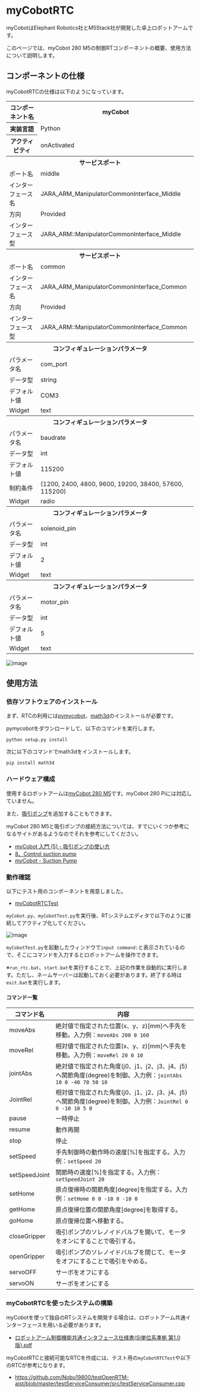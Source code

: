 # myCobotRTC

myCobotはElephant Robotics社とM5Stack社が開発した卓上ロボットアームです。

このページでは、myCobot 280 M5の制御RTコンポーネントの概要、使用方法について説明します。


## コンポーネントの仕様

myCobotRTCの仕様は以下のようになっています。

<table>
<tr>
  <th>コンポーネント名</th>
  <th>myCobot</th>
</tr>
<tr>
  <th>実装言語</th>
  <td>Python</td>
</tr>
<tr>
  <th>アクティビティ</th>
  <td>onActivated</td>
</tr>
<tr>
  <th colspan=2>サービスポート</th>
</tr>
<tr>
  <td>ポート名</td>
  <td>middle</td>
</tr>
<tr>
  <td>インターフェース名</td>
  <td>JARA_ARM_ManipulatorCommonInterface_Middle</td>
</tr>
<tr>
  <td>方向</td>
  <td>Provided</td>
</tr>
<tr>
  <td>インターフェース型</td>
  <td>JARA_ARM::ManipulatorCommonInterface_Middle</td>
</tr>
<tr>
  <th colspan=2>サービスポート</th>
</tr>
<tr>
  <td>ポート名</td>
  <td>common</td>
</tr>
<tr>
  <td>インターフェース名</td>
  <td>JARA_ARM_ManipulatorCommonInterface_Common</td>
</tr>
<tr>
  <td>方向</td>
  <td>Provided</td>
</tr>
<tr>
  <td>インターフェース型</td>
  <td>JARA_ARM::ManipulatorCommonInterface_Common</td>
</tr>
<tr>
  <th colspan=2>コンフィギュレーションパラメータ</th>
</tr>
<tr>
  <td>パラメータ名</td>
  <td>com_port</td>
</tr>
<tr>
  <td>データ型</td>
  <td>string</td>
</tr>
<tr>
  <td>デフォルト値</td>
  <td>COM3</td>
</tr>
<tr>
  <td>Widget</td>
  <td>text</td>
</tr>
<tr>
  <th colspan=2>コンフィギュレーションパラメータ</th>
</tr>
<tr>
  <td>パラメータ名</td>
  <td>baudrate</td>
</tr>
<tr>
  <td>データ型</td>
  <td>int</td>
</tr>
<tr>
  <td>デフォルト値</td>
  <td>115200</td>
</tr>
<tr>
  <td>制約条件</td>
  <td>(1200, 2400, 4800, 9600, 19200, 38400, 57600, 115200)</td>
</tr>
<tr>
  <td>Widget</td>
  <td>radio</td>
</tr>
<tr>
  <th colspan=2>コンフィギュレーションパラメータ</th>
</tr>
<tr>
  <td>パラメータ名</td>
  <td>solenoid_pin</td>
</tr>
<tr>
  <td>データ型</td>
  <td>int</td>
</tr>
<tr>
  <td>デフォルト値</td>
  <td>2</td>
</tr>
<tr>
  <td>Widget</td>
  <td>text</td>
</tr>
<tr>
  <th colspan=2>コンフィギュレーションパラメータ</th>
</tr>
<tr>
  <td>パラメータ名</td>
  <td>motor_pin</td>
</tr>
<tr>
  <td>データ型</td>
  <td>int</td>
</tr>
<tr>
  <td>デフォルト値</td>
  <td>5</td>
</tr>
<tr>
  <td>Widget</td>
  <td>text</td>
</tr>
</table>

![image](https://user-images.githubusercontent.com/6216077/172277743-446c13f9-7bdb-4727-bd1f-ef8f2714f529.png)

## 使用方法

### 依存ソフトウェアのインストール

まず、RTCの利用には[pymycobot](https://github.com/elephantrobotics/pymycobot)、[math3d](https://pypi.org/project/math3d/)のインストールが必要です。

pymycobotをダウンロードして、以下のコマンドを実行します。

```
python setup.py install
```

次に以下のコマンドでmath3dをインストールします。

```
pip install math3d
```

### ハードウェア構成
使用するロボットアームは[myCobot 280 M5](https://www.switch-science.com/catalog/7141/)です。myCobot 280 Piには対応していません。

また、[吸引ポンプ](https://www.switch-science.com/catalog/7145/)を追加することもできます。

myCobot 280 M5と吸引ポンプの接続方法については、すでにいくつか参考になるサイトがあるようなのでそれを参考にしてください。

- [myCobot 入門 (5) - 吸引ポンプの使い方](https://note.com/npaka/n/nbffd7656e990)
- [8、Control suction pump](https://docs.elephantrobotics.com/docs/myCobot-en/1-introduction/6-raspberry_mycobot/pymycobot/8-control_suction_pump.html)
- [myCobot - Suction Pump](https://scrapbox.io/saitotetsuya/myCobot_-_Suction_Pump)


### 動作確認

以下にテスト用のコンポーネントを用意しました。

- [myCobotRTCTest](https://github.com/Nobu19800/myCobotRTCTest)

`myCobot.py`、`myCobotTest.py`を実行後、RTシステムエディタで以下のように接続してアクティブ化してください。

![image](https://user-images.githubusercontent.com/6216077/172281149-c46796c3-9718-4d9a-b147-cce1e349b87f.png)

`myCobotTest.py`を起動したウィンドウで`input command:`と表示されているので、そこにコマンドを入力するとロボットアームを操作できます。

※`run_rtc.bat`、`start.bat`を実行することで、上記の作業を自動的に実行します。ただし、ネームサーバーは起動しておく必要があります。終了する時は`exit.bat`を実行します。

#### コマンド一覧

| コマンド名 | 内容 |
| ------------- | ------------- |
| moveAbs | 絶対値で指定された位置(x、y、z)[mm]へ手先を移動。入力例：`moveAbs 200 0 160` |
| moveRel | 相対値で指定された位置(x、y、z)[mm]へ手先を移動。入力例：`moveRel 20 0 10` |
| jointAbs | 絶対値で指定された角度(j0、j1、j2、j3、j4、j5)へ関節角度(degree)を制御。入力例：`jointAbs 10 0 -40 70 50 10` |
| JointRel | 相対値で指定された角度(j0、j1、j2、j3、j4、j5)へ関節角度(degree)を制御。入力例：`JointRel 0 0 -10 10 5 0` |
| pause | 一時停止 |
| resume | 動作再開 |
| stop | 停止 |
| setSpeed | 手先制御時の動作時の速度[%]を指定する。入力例：`setSpeed 20` |
| setSpeedJoint | 関節時の速度[%]を指定する。入力例：`setSpeedJoint 20` |
| setHome | 原点復帰時の関節角度[degree]を指定する。入力例：`setHome 0 0 -10 0 -10 0` |
| getHome | 原点復帰位置の関節角度[degree]を取得する。|
| goHome | 原点復帰位置へ移動する。|
| closeGripper | 吸引ポンプのソレノイドバルブを開いて、モータをオンにすることで吸引する。|
| openGripper | 吸引ポンプのソレノイドバルブを閉じて、モータをオフにすることで吸引をやめる。|
| servoOFF | サーボをオフにする |
| servoON | サーボをオンにする |

### myCobotRTCを使ったシステムの構築

myCobotを使って独自のRTシステムを開発する場合は、ロボットアーム共通インターフェースを用いる必要があります。

- [ロボットアーム制御機能共通インタフェース仕様書(SI単位系準拠 第1.0版).pdf](https://www.openrtm.org/openrtm/sites/default/files/project/5462/(SI%E5%8D%98%E4%BD%8D%E7%B3%BB%E6%BA%96%E6%8B%A0%20%E7%AC%AC1.0%E7%89%88).pdf)

myCobotRTCと接続可能なRTCを作成には、テスト用の`myCobotRTCTest`や以下のRTCが参考になります。

- https://github.com/Nobu19800/testOpenRTM-aist/blob/master/testServiceConsumer/src/testServiceConsumer.cpp

